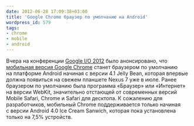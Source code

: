 ```yaml
---
date: 2012-06-28 17:09:38+03:00
title: 'Google Chrome браузер по умолчанию на Android'
wordpress_id: 579
tags:
- chrome
- mobile
- android
---
```


Вчера на конференции [Google I/O 2012][1] было анонсировано, что [мобильная версия Google Chrome][2] станет браузером по умолчанию на платформе Android начиная с версии 4.1 Jelly Bean, которая впервые должна появиться на свежем планшете Nexus 7 уже в июле. Ранее браузером по умолчанию была программа «Браузер» или «Интернет» на версии WebKit, значительно отстающей от современных версий Mobile Safari, Chrome и Safari для десктопа. К сожалению для разработчиков, мобильный Chrome поддерживается только начиная с версии Android 4.0 Ice Cream Sanwich, которая пока установлена только на 7,5% устройств.

[1]: https://developers.google.com/events/io/
[2]: https://play.google.com/store/apps/details?id=com.android.chrome
